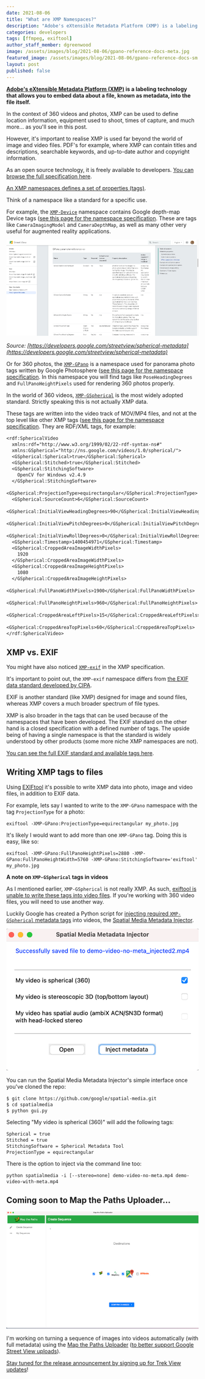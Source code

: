 ```yaml
---
date: 2021-08-06
title: "What are XMP Namespaces?"
description: "Adobe's eXtensible Metadata Platform (XMP) is a labeling technology that allows you to embed data about a file, known as metadata, into the file itself."
categories: developers
tags: [ffmpeg, exiftool]
author_staff_member: dgreenwood
image: /assets/images/blog/2021-08-06/gpano-reference-docs-meta.jpg
featured_image: /assets/images/blog/2021-08-06/gpano-reference-docs-sm.jpg
layout: post
published: false
---
```


**[Adobe's eXtensible Metadata Platform (XMP)](https://www.adobe.com/products/xmp.html) is a labeling technology that allows you to embed data about a file, known as metadata, into the file itself.**

In the context of 360 videos and photos, XMP can be used to define location information, equipment used to shoot, times of capture, and much more... as you'll see in this post. 

However, it's important to realise XMP is used far beyond the world of image and video files. PDF's for example, where XMP can contain titles and descriptions, searchable keywords, and up-to-date author and copyright information.

As an open source technology, it is freely available to developers. [You can browse the full specification here](https://www.adobe.com/devnet/xmp.html).

[An XMP namespaces defines a set of properties (tags)](https://github.com/adobe/xmp-docs/blob/master/Namespaces.md).

Think of a namespace like a standard for a specific use. 

For example, the [`XMP-Device`](https://exiftool.org/TagNames/XMP.html#Device) namespace contains Google depth-map Device tags ([see this page for the namespace specification](https://developer.android.com/training/camera2/Dynamic-depth-v1.0.pdf). These are tags like `CameraImagingModel` and `CameraDepthMap`, as well as many other very useful for augmented reality applications.

<img class="img-fluid" src="/assets/images/blog/2021-08-06/gpano-reference-docs-sm.jpg
" alt="GPano parameter reference" title="GPano parameter reference" />

_Source: [https://developers.google.com/streetview/spherical-metadata](https://developers.google.com/streetview/spherical-metadata)_

Or for 360 photos, the [`XMP-GPano`](https://exiftool.org/TagNames/XMP.html#GPano) is a namespace used for panorama photo tags written by Google Photosphere ([see this page for the namespace specification](https://developers.google.com/panorama/metadata/). In this namespace you will find tags like `PoseHeadingDegrees` and `FullPanoHeightPixels` used for rendering 360 photos properly.

In the world of 360 videos, [`XMP-GSpherical`](https://exiftool.org/TagNames/XMP.html#GSpherical) is the most widely adopted standard. Strictly speaking this is not actually XMP data. 

These tags are written into the video track of MOV/MP4 files, and not at the top level like other XMP tags ([see this page for the namespace specification](https://github.com/google/spatial-media/blob/master/docs/spherical-video-rfc.md). They are RDF/XML tags, for example:

```
<rdf:SphericalVideo
  xmlns:rdf="http://www.w3.org/1999/02/22-rdf-syntax-ns#"
  xmlns:GSpherical="http://ns.google.com/videos/1.0/spherical/">
  <GSpherical:Spherical>true</GSpherical:Spherical>
  <GSpherical:Stitched>true</GSpherical:Stitched>
  <GSpherical:StitchingSoftware>
    OpenCV for Windows v2.4.9
  </GSpherical:StitchingSoftware>
  <GSpherical:ProjectionType>equirectangular</GSpherical:ProjectionType>
  <GSpherical:SourceCount>6</GSpherical:SourceCount>
  <GSpherical:InitialViewHeadingDegrees>90</GSpherical:InitialViewHeadingDegrees>
  <GSpherical:InitialViewPitchDegrees>0</GSpherical:InitialViewPitchDegrees>
  <GSpherical:InitialViewRollDegrees>0</GSpherical:InitialViewRollDegrees>
  <GSpherical:Timestamp>1400454971</GSpherical:Timestamp>
  <GSpherical:CroppedAreaImageWidthPixels>
    1920
  </GSpherical:CroppedAreaImageWidthPixels>
  <GSpherical:CroppedAreaImageHeightPixels>
    1080
  </GSpherical:CroppedAreaImageHeightPixels>
  <GSpherical:FullPanoWidthPixels>1900</GSpherical:FullPanoWidthPixels>
  <GSpherical:FullPanoHeightPixels>960</GSpherical:FullPanoHeightPixels>
  <GSpherical:CroppedAreaLeftPixels>15</GSpherical:CroppedAreaLeftPixels>
  <GSpherical:CroppedAreaTopPixels>60</GSpherical:CroppedAreaTopPixels>
</rdf:SphericalVideo>
```

## XMP vs. EXIF

You might have also noticed [`XMP-exif`](https://exiftool.org/TagNames/XMP.html#exif) in the XMP specification.

It's important to point out, the `XMP-exif` namespace differs from [the EXIF data standard developed by CIPA](https://www.cipa.jp/std/std-sec_e.html).

EXIF is another standard (like XMP) designed for image and sound files, whereas XMP covers a much broader spectrum of file types.

XMP is also broader in the tags that can be used because of the namespaces that have been developed. The EXIF standard on the other hand is a closed specification with a defined number of tags. The upside being of having a single namespace is that the standard is widely understood by other products (some more niche XMP namespaces are not).

[You can see the full EXIF standard and available tags here](https://www.cipa.jp/std/documents/e/DC-X008-Translation-2019-E.pdf).

## Writing XMP tags to files

Using [EXIFtool](https://exiftool.org/) it's possible to write XMP data into photo, image and video files, in addition to EXIF data.

For example, lets say I wanted to write to the `XMP-GPano` namespace with the tag `ProjectionType` for a photo:

```
exiftool -XMP-GPano:ProjectionType=equirectangular my_photo.jpg
```

It's likely I would want to add more than one `XMP-GPano` tag. Doing this is easy, like so:

```
exiftool -XMP-GPano:FullPanoHeightPixels=2880 -XMP-GPano:FullPanoHeightWidth=5760 -XMP-GPano:StitchingSoftware='exiftool' my_photo.jpg
```

**A note on `XMP-GSpherical` tags in videos**

As I mentioned earlier, `XMP-GSpherical` is not really XMP. As such, [exiftool is unable to write these tags into video files](https://exiftool.org/forum/index.php?topic=8286.0). If you're working with 360 video files, you will need to use another way. 

Luckily Google has created a Python script for [injecting required `XMP-GSpherical` metadata tags](https://github.com/google/spatial-media/blob/master/docs/spherical-video-rfc.md#allowed-global-metadata-elements) into videos, the [Spatial Media Metadata Injector](https://github.com/google/spatial-media/tree/master/spatialmedia).

<img class="img-fluid" src="/assets/images/blog/2021-08-06/spatial-metadata-injector-tool.png
" alt="Spatial Media Metadata Injector" title="Spatial Media Metadata Injector" />

You can run the Spatial Media Metadata Injector's simple interface once you've cloned the repo:

```
$ git clone https://github.com/google/spatial-media.git
$ cd spatialmedia
$ python gui.py
```

Selecting "My video is spherical (360)" will add the following tags:

```
Spherical = true
Stitched = true
StitchingSoftware = Spherical Metadata Tool
ProjectionType = equirectangular
```

There is the option to inject via the command line too:

```
python spatialmedia -i [--stereo=none] demo-video-no-meta.mp4 demo-video-with-meta.mp4
```

## Coming soon to Map the Paths Uploader...

<img class="img-fluid" src="/assets/images/blog/2021-08-06/mapthepaths-uploader-integrations-sm.jpg" alt="Map the Paths Uploader integrations" title="Map the Paths Uploader integrations" />

I'm working on turning a sequence of images into videos automatically (with full metadata) using the [Map the Paths Uploader](https://www.mapthepaths.com/uploader) ([to better support Google Street View uploads](/blog/2021/preparing-360-video-upload-street-view-publish-api)).

[Stay tuned for the release announcement by signing up for Trek View updates](https://landing.mailerlite.com/webforms/landing/i5h6l6)!